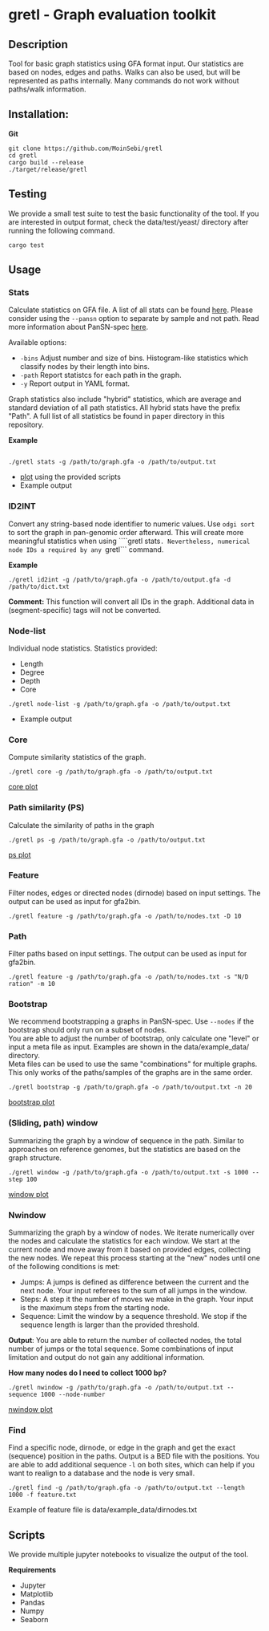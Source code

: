 # gretl - Graph evaluation toolkit
## Description 
Tool for basic graph statistics using GFA format input. Our statistics are based on nodes, edges and paths. Walks can also be used, but will be represented as paths internally. Many commands do not work without paths/walk information. 

## Installation: 

**Git**  
```
git clone https://github.com/MoinSebi/gretl  
cd gretl   
cargo build --release  
./target/release/gretl  
```
## Testing
We provide a small test suite to test the basic functionality of the tool. If you are interested in output format, check the data/test/yeast/ directory after running the following command.

```
cargo test
```

## Usage
### Stats

Calculate statistics on GFA file. A list of all stats can be found [here](paper/stats_explained.md). Please consider using the ```--pansn``` option to separate by sample and not path. Read more information about PanSN-spec [here](https://github.com/pangenome/PanSN-spec). 

Available options: 
- ```-bins``` Adjust number and size of bins. Histogram-like statistics which classify nodes by their length into bins. 
- ```-path``` Report statistcs for each path in the graph.
- ```-y``` Report output in YAML format.

Graph statistics also include "hybrid" statistics, which are average and standard deviation of all path statistics. All hybrid stats have the prefix "Path". A full list of all statistics be found in paper directory in this repository. 


**Example**
```text

./gretl stats -g /path/to/graph.gfa -o /path/to/output.txt
```
- [plot](scripts/plots/stats.path.scatter.pdf) using the provided scripts 
- Example output



### ID2INT
Convert any string-based node identifier to numeric values. Use ```odgi sort``` to sort the graph in pan-genomic order afterward. This will create more meaningful statistics when using ````gretl stats```. Nevertheless, numerical node IDs a required by any ```gretl``` command. 

**Example**
```
./gretl id2int -g /path/to/graph.gfa -o /path/to/output.gfa -d /path/to/dict.txt
```

**Comment:** 
This function will convert all IDs in the graph. Additional data in (segment-specific) tags will not be converted. 


### Node-list
Individual node statistics. Statistics provided: 
- Length
- Degree
- Depth
- Core

```text
./gretl node-list -g /path/to/graph.gfa -o /path/to/output.txt
```

- Example output

### Core
Compute similarity statistics of the graph. 

```
./gretl core -g /path/to/graph.gfa -o /path/to/output.txt
```
[core plot](scripts/plots/pancore.pdf)


### Path similarity (PS)

Calculate the similarity of paths in the graph

```
./gretl ps -g /path/to/graph.gfa -o /path/to/output.txt
```

[ps plot](scripts/plots/ps.similarity_path.seq.pdf)






### Feature
Filter nodes, edges or directed nodes (dirnode) based on input settings. The output can be used as input for gfa2bin. 

```text
./gretl feature -g /path/to/graph.gfa -o /path/to/nodes.txt -D 10 
```
### Path
Filter paths based on input settings. The output can be used as input for gfa2bin.

```text
./gretl feature -g /path/to/graph.gfa -o /path/to/nodes.txt -s "N/D ration" -m 10
```

### Bootstrap

We recommend bootstrapping a graphs in PanSN-spec. Use ```--nodes``` if the bootstrap should only run on a subset of nodes.  
You are able to adjust the number of bootstrap, only calculate one "level" or input a meta file as input. Examples are shown in the data/example_data/ directory.  
Meta files can be used to use the same "combinations" for multiple graphs. This only works of the paths/samples of the graphs are in the same order. 
```
./gretl bootstrap -g /path/to/graph.gfa -o /path/to/output.txt -n 20 
```
[bootstrap plot](scripts/plots/bootstrap.pdf)

### (Sliding, path) window
Summarizing the graph by a window of sequence in the path. Similar to approaches on reference genomes, but the statistics are based on the graph structure.


````
./gretl window -g /path/to/graph.gfa -o /path/to/output.txt -s 1000 --step 100
````
[window plot](scripts/plots/analysis.window.pdf)



### Nwindow
Summarizing the graph by a window of nodes. We iterate numerically over the nodes and calculate the statistics for each window. We start at the current node and move away from it based on provided edges, collecting the new nodes. We repeat this process starting at the "new" nodes until one of the following conditions is met:

- Jumps: A jumps is defined as difference between the current and the next node. Your input referees to the sum of all jumps in the window.
- Steps: A step it the number of moves we make in the graph. Your input is the maximum steps from the starting node. 
- Sequence: Limit the window by a sequence threshold. We stop if the sequence length is larger than the provided threshold. 

**Output**: You are able to return the number of collected nodes, the total number of jumps or the total sequence. Some combinations of input limitation and output do not gain any additional information. 


**How many nodes do I need to collect 1000 bp?**
```text
./gretl nwindow -g /path/to/graph.gfa -o /path/to/output.txt --sequence 1000 --node-number
```
[nwindow plot](scripts/plots/nwindow.node.pdf)


### Find
Find a specific node, dirnode, or edge in the graph and get the exact (sequence) position in the paths. Output is a BED file with the positions. You are able to add additional sequence ```-l``` on both sites, which can help if you want to realign to a database and the node is very small. 
```text
./gretl find -g /path/to/graph.gfa -o /path/to/output.txt --length 1000 -f feature.txt 
```
Example of feature file is data/example_data/dirnodes.txt


## Scripts 
We provide multiple jupyter notebooks to visualize the output of the tool. 

**Requirements**
- Jupyter
- Matplotlib
- Pandas
- Numpy
- Seaborn

